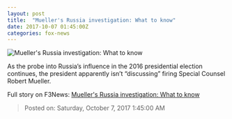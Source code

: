 ```yaml
---
layout: post
title:  "Mueller's Russia investigation: What to know"
date: 2017-10-07 01:45:00Z
categories: fox-news
---
```


![Mueller's Russia investigation: What to know](http://a57.foxnews.com/images.foxnews.com/content/fox-news/politics/2017/10/06/muellers-russia-investigation-what-to-know/_jcr_content/article-text/article-par-7/inline_spotlight_ima/image.img.jpg/612/344/1507316053742.jpg?ve=1&tl=1)

As the probe into Russia’s influence in the 2016 presidential election continues, the president apparently isn’t “discussing” firing Special Counsel Robert Mueller.


Full story on F3News: [Mueller's Russia investigation: What to know](http://www.f3nws.com/n/CCdaCD)

> Posted on: Saturday, October 7, 2017 1:45:00 AM
